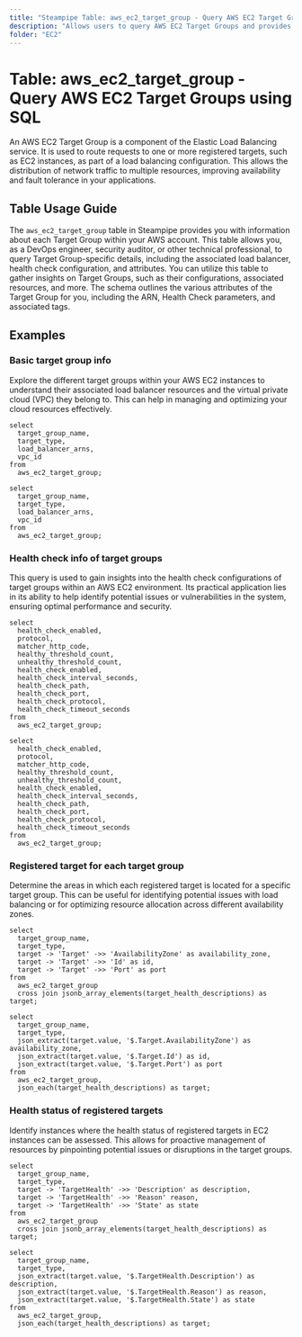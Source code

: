 ```yaml
---
title: "Steampipe Table: aws_ec2_target_group - Query AWS EC2 Target Groups using SQL"
description: "Allows users to query AWS EC2 Target Groups and provides information about each Target Group within an AWS account."
folder: "EC2"
---
```


# Table: aws_ec2_target_group - Query AWS EC2 Target Groups using SQL

An AWS EC2 Target Group is a component of the Elastic Load Balancing service. It is used to route requests to one or more registered targets, such as EC2 instances, as part of a load balancing configuration. This allows the distribution of network traffic to multiple resources, improving availability and fault tolerance in your applications.

## Table Usage Guide

The `aws_ec2_target_group` table in Steampipe provides you with information about each Target Group within your AWS account. This table allows you, as a DevOps engineer, security auditor, or other technical professional, to query Target Group-specific details, including the associated load balancer, health check configuration, and attributes. You can utilize this table to gather insights on Target Groups, such as their configurations, associated resources, and more. The schema outlines the various attributes of the Target Group for you, including the ARN, Health Check parameters, and associated tags.

## Examples

### Basic target group info
Explore the different target groups within your AWS EC2 instances to understand their associated load balancer resources and the virtual private cloud (VPC) they belong to. This can help in managing and optimizing your cloud resources effectively.

```sql+postgres
select
  target_group_name,
  target_type,
  load_balancer_arns,
  vpc_id
from
  aws_ec2_target_group;
```

```sql+sqlite
select
  target_group_name,
  target_type,
  load_balancer_arns,
  vpc_id
from
  aws_ec2_target_group;
```


### Health check info of target groups
This query is used to gain insights into the health check configurations of target groups within an AWS EC2 environment. Its practical application lies in its ability to help identify potential issues or vulnerabilities in the system, ensuring optimal performance and security.

```sql+postgres
select
  health_check_enabled,
  protocol,
  matcher_http_code,
  healthy_threshold_count,
  unhealthy_threshold_count,
  health_check_enabled,
  health_check_interval_seconds,
  health_check_path,
  health_check_port,
  health_check_protocol,
  health_check_timeout_seconds
from
  aws_ec2_target_group;
```

```sql+sqlite
select
  health_check_enabled,
  protocol,
  matcher_http_code,
  healthy_threshold_count,
  unhealthy_threshold_count,
  health_check_enabled,
  health_check_interval_seconds,
  health_check_path,
  health_check_port,
  health_check_protocol,
  health_check_timeout_seconds
from
  aws_ec2_target_group;
```


### Registered target for each target group
Determine the areas in which each registered target is located for a specific target group. This can be useful for identifying potential issues with load balancing or for optimizing resource allocation across different availability zones.

```sql+postgres
select
  target_group_name,
  target_type,
  target -> 'Target' ->> 'AvailabilityZone' as availability_zone,
  target -> 'Target' ->> 'Id' as id,
  target -> 'Target' ->> 'Port' as port
from
  aws_ec2_target_group
  cross join jsonb_array_elements(target_health_descriptions) as target;
```

```sql+sqlite
select
  target_group_name,
  target_type,
  json_extract(target.value, '$.Target.AvailabilityZone') as availability_zone,
  json_extract(target.value, '$.Target.Id') as id,
  json_extract(target.value, '$.Target.Port') as port
from
  aws_ec2_target_group,
  json_each(target_health_descriptions) as target;
```

### Health status of registered targets
Identify instances where the health status of registered targets in EC2 instances can be assessed. This allows for proactive management of resources by pinpointing potential issues or disruptions in the target groups.

```sql+postgres
select
  target_group_name,
  target_type,
  target -> 'TargetHealth' ->> 'Description' as description,
  target -> 'TargetHealth' ->> 'Reason' reason,
  target -> 'TargetHealth' ->> 'State' as state
from
  aws_ec2_target_group
  cross join jsonb_array_elements(target_health_descriptions) as target;
```

```sql+sqlite
select
  target_group_name,
  target_type,
  json_extract(target.value, '$.TargetHealth.Description') as description,
  json_extract(target.value, '$.TargetHealth.Reason') as reason,
  json_extract(target.value, '$.TargetHealth.State') as state
from
  aws_ec2_target_group,
  json_each(target_health_descriptions) as target;
```